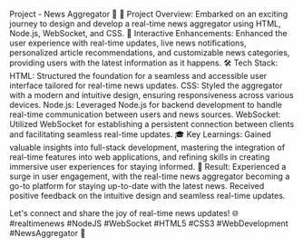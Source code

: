 Project - News Aggregator 🌟
🌟 Project Overview:
Embarked on an exciting journey to design and develop a real-time news aggregator using HTML, Node.js, WebSocket, and CSS.
🎉 Interactive Enhancements:
Enhanced the user experience with real-time updates, live news notifications, personalized article recommendations, and customizable news categories, providing users with the latest information as it happens.
🛠️ Tech Stack:
HTML: Structured the foundation for a seamless and accessible user interface tailored for real-time news updates.
CSS: Styled the aggregator with a modern and intuitive design, ensuring responsiveness across various devices.
Node.js: Leveraged Node.js for backend development to handle real-time communication between users and news sources.
WebSocket: Utilized WebSocket for establishing a persistent connection between clients and facilitating seamless real-time updates.
🎓 Key Learnings:
Gained valuable insights into full-stack development, mastering the integration of real-time features into web applications, and refining skills in creating immersive user experiences for staying informed.
🚀 Result:
Experienced a surge in user engagement, with the real-time news aggregator becoming a go-to platform for staying up-to-date with the latest news. Received positive feedback on the intuitive design and seamless real-time updates.

Let's connect and share the joy of real-time news updates! 🌐 #realtimenews #NodeJS #WebSocket #HTML5 #CSS3 #WebDevelopment #NewsAggregator 🔗
